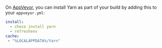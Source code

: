 On [AppVeyor](https://www.appveyor.com/), you can install Yarn as part of your build by adding this to your `appveyor.yml`:

```yml
install:
  - choco install yarn
  - refreshenv
cache:
 - "%LOCALAPPDATA%/Yarn"
```
